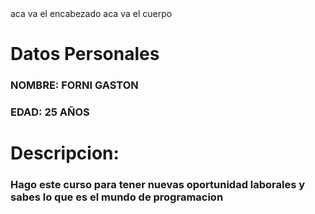<!DOCTYPE html>
   <html>
   
   <head>
           aca va el encabezado 
   </head>
   
   <body>
          aca va el cuerpo
   </body>
   
   </html>

   <h1>Datos Personales</h1>
   <h3>NOMBRE: FORNI GASTON</h3>
   <h3>EDAD: 25 AÑOS</h3>
   <h1>Descripcion:</h1>
   <h3>Hago este curso para tener nuevas oportunidad laborales y sabes lo que es el mundo de programacion</h3>